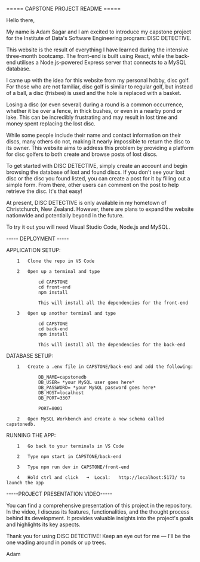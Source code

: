 ===== CAPSTONE PROJECT README =====

Hello there,

My name is Adam Sagar and I am excited to introduce my capstone project for the Institute of Data's Software Engineering program: DISC DETECTIVE.

This website is the result of everything I have learned during the intensive three-month bootcamp. The front-end is built using React, while the back-end utilises a Node.js-powered Express server that connects to a MySQL database.

I came up with the idea for this website from my personal hobby, disc golf. For those who are not familiar, disc golf is similar to regular golf, but instead of a ball, a disc (frisbee) is used and the hole is replaced with a basket.

Losing a disc (or even several) during a round is a common occurrence, whether it be over a fence, in thick bushes, or even in a nearby pond or lake. This can be incredibly frustrating and may result in lost time and money spent replacing the lost disc.

While some people include their name and contact information on their discs, many others do not, making it nearly impossible to return the disc to its owner. This website aims to address this problem by providing a platform for disc golfers to both create and browse posts of lost discs.

To get started with DISC DETECTIVE, simply create an account and begin browsing the database of lost and found discs. If you don't see your lost disc or the disc you found listed, you can create a post for it by filling out a simple form. From there, other users can comment on the post to help retrieve the disc. It's that easy!

At present, DISC DETECTIVE is only available in my hometown of Christchurch, New Zealand. However, there are plans to expand the website nationwide and potentially beyond in the future.

To try it out you will need Visual Studio Code, Node.js and MySQL.


----- DEPLOYMENT -----

APPLICATION SETUP:


        1   Clone the repo in VS Code

        2   Open up a terminal and type

                cd CAPSTONE
                cd front-end
                npm install

                This will install all the dependencies for the front-end

        3   Open up another terminal and type

                cd CAPSTONE
                cd back-end
                npm install

                This will install all the dependencies for the back-end


DATABASE SETUP:

        1   Create a .env file in CAPSTONE/back-end and add the following:

                DB_NAME=capstonedb
                DB_USER= *your MySQL user goes here*
                DB_PASSWORD= *your MySQL password goes here*
                DB_HOST=localhost
                DB_PORT=3307

                PORT=8001

        2   Open MySQL Workbench and create a new schema called capstonedb.


RUNNING THE APP:

        1   Go back to your terminals in VS Code

        2   Type npm start in CAPSTONE/back-end

        3   Type npm run dev in CAPSTONE/front-end

        4   Hold ctrl and click   ➜  Local:   http://localhost:5173/ to launch the app


-----PROJECT PRESENTATION VIDEO-----

You can find a comprehensive presentation of this project in the repository. In the video, I discuss its features, functionalities, and the thought process behind its development. It provides valuable insights into the project's goals and highlights its key aspects.

Thank you for using DISC DETECTIVE! Keep an eye out for me — I'll be the one wading around in ponds or up trees.

Adam